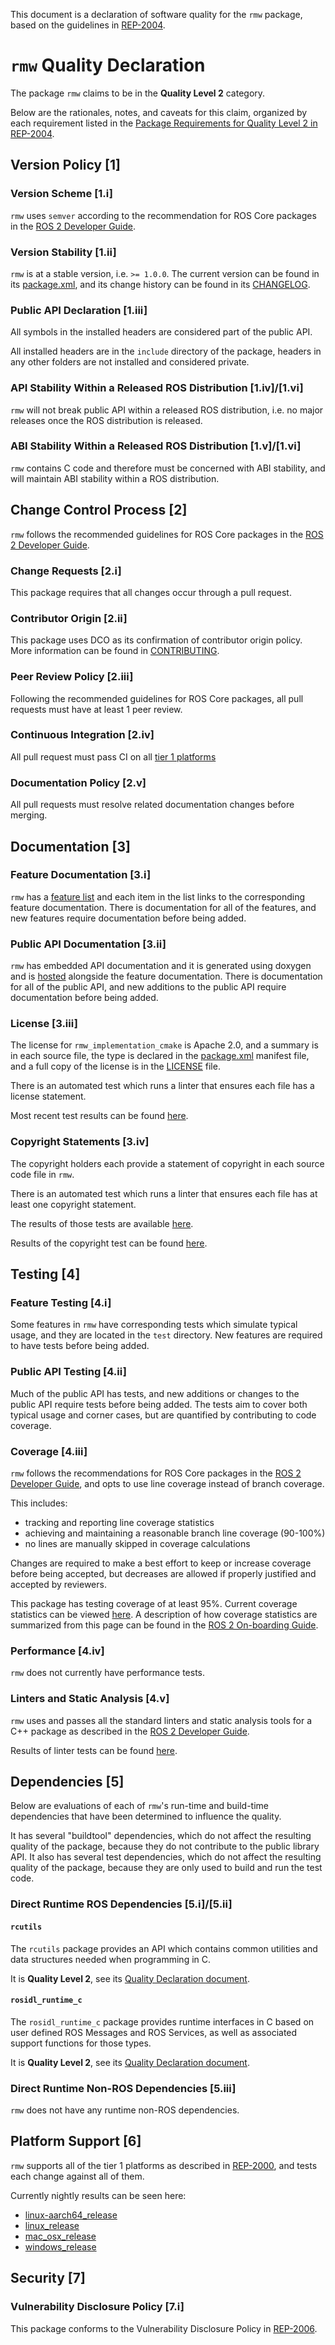 This document is a declaration of software quality for the `rmw` package, based on the guidelines in [REP-2004](https://www.ros.org/reps/rep-2004.html).

# `rmw` Quality Declaration

The package `rmw` claims to be in the **Quality Level 2** category.

Below are the rationales, notes, and caveats for this claim, organized by each requirement listed in the [Package Requirements for Quality Level 2 in REP-2004](https://www.ros.org/reps/rep-2004.html).

## Version Policy [1]

### Version Scheme [1.i]

`rmw` uses `semver` according to the recommendation for ROS Core packages in the [ROS 2 Developer Guide](https://index.ros.org/doc/ros2/Contributing/Developer-Guide/#versioning).

### Version Stability [1.ii]

`rmw` is at a stable version, i.e. `>= 1.0.0`.
The current version can be found in its [package.xml](package.xml), and its change history can be found in its [CHANGELOG](CHANGELOG.rst).

### Public API Declaration [1.iii]

All symbols in the installed headers are considered part of the public API.

All installed headers are in the `include` directory of the package, headers in any other folders are not installed and considered private.

### API Stability Within a Released ROS Distribution [1.iv]/[1.vi]

`rmw` will not break public API within a released ROS distribution, i.e. no major releases once the ROS distribution is released.

### ABI Stability Within a Released ROS Distribution [1.v]/[1.vi]

`rmw` contains C code and therefore must be concerned with ABI stability, and will maintain ABI stability within a ROS distribution.

## Change Control Process [2]

`rmw` follows the recommended guidelines for ROS Core packages in the [ROS 2 Developer Guide](https://index.ros.org/doc/ros2/Contributing/Developer-Guide/#package-requirements).

### Change Requests [2.i]

This package requires that all changes occur through a pull request.

### Contributor Origin [2.ii]

This package uses DCO as its confirmation of contributor origin policy. More information can be found in [CONTRIBUTING](../CONTRIBUTING.md).

### Peer Review Policy [2.iii]

Following the recommended guidelines for ROS Core packages, all pull requests must have at least 1 peer review.

### Continuous Integration [2.iv]

All pull request must pass CI on all [tier 1 platforms](https://www.ros.org/reps/rep-2000.html#support-tiers)

### Documentation Policy [2.v]

All pull requests must resolve related documentation changes before merging.

## Documentation [3]

### Feature Documentation [3.i]

`rmw` has a [feature list](http://docs.ros2.org/latest/api/rmw/) and each item in the list links to the corresponding feature documentation.
There is documentation for all of the features, and new features require documentation before being added.

### Public API Documentation [3.ii]

`rmw` has embedded API documentation and it is generated using doxygen and is [hosted](https://docs.ros2.org/eloquent/api/rmw/index.html) alongside the feature documentation.
There is documentation for all of the public API, and new additions to the public API require documentation before being added.

### License [3.iii]

The license for `rmw_implementation_cmake` is Apache 2.0, and a summary is in each source file, the type is declared in the [package.xml](package.xml) manifest file, and a full copy of the license is in the [LICENSE](../LICENSE) file.

There is an automated test which runs a linter that ensures each file has a license statement.

Most recent test results can be found [here](http://build.ros2.org/view/Epr/job/Epr__rmw__ubuntu_bionic_amd64/lastBuild/testReport/rmw/).

### Copyright Statements [3.iv]

The copyright holders each provide a statement of copyright in each source code file in `rmw`.

There is an automated test which runs a linter that ensures each file has at least one copyright statement.

The results of those tests are available [here](http://build.ros2.org/view/Epr/job/Epr__rmw__ubuntu_bionic_amd64/lastBuild/testReport/rmw/copyright/).

Results of the copyright test can be found [here](http://build.ros2.org/view/Epr/job/Epr__rmw__ubuntu_bionic_amd64/lastBuild/testReport/rmw_implementation_cmake/copyright/).

## Testing [4]

### Feature Testing [4.i]

Some features in `rmw` have corresponding tests which simulate typical usage, and they are located in the `test` directory.
New features are required to have tests before being added.

### Public API Testing [4.ii]

Much of the public API has tests, and new additions or changes to the public API require tests before being added.
The tests aim to cover both typical usage and corner cases, but are quantified by contributing to code coverage.

### Coverage [4.iii]

`rmw` follows the recommendations for ROS Core packages in the [ROS 2 Developer Guide](https://index.ros.org/doc/ros2/Contributing/Developer-Guide/#code-coverage), and opts to use line coverage instead of branch coverage.

This includes:

- tracking and reporting line coverage statistics
- achieving and maintaining a reasonable branch line coverage (90-100%)
- no lines are manually skipped in coverage calculations

Changes are required to make a best effort to keep or increase coverage before being accepted, but decreases are allowed if properly justified and accepted by reviewers.

This package has testing coverage of at least 95%.
Current coverage statistics can be viewed [here](https://ci.ros2.org/job/ci_linux_coverage/lastSuccessfulBuild/cobertura/).
A description of how coverage statistics are summarized from this page can be found in the [ROS 2 On-boarding Guide](https://index.ros.org/doc/ros2/Contributing/ROS-2-On-boarding-Guide/#note-on-coverage-runs).

### Performance [4.iv]

`rmw` does not currently have performance tests.

### Linters and Static Analysis [4.v]

`rmw` uses and passes all the standard linters and static analysis tools for a C++ package as described in the [ROS 2 Developer Guide](https://index.ros.org/doc/ros2/Contributing/Developer-Guide/#linters).

Results of linter tests can be found [here](http://build.ros2.org/view/Epr/job/Epr__rmw__ubuntu_bionic_amd64/lastBuild/testReport/rmw/).

## Dependencies [5]

Below are evaluations of each of `rmw`'s run-time and build-time dependencies that have been determined to influence the quality.

It has several "buildtool" dependencies, which do not affect the resulting quality of the package, because they do not contribute to the public library API.
It also has several test dependencies, which do not affect the resulting quality of the package, because they are only used to build and run the test code.

### Direct Runtime ROS Dependencies [5.i]/[5.ii]

#### `rcutils`

The `rcutils` package provides an API which contains common utilities and data structures needed when programming in C.

It is **Quality Level 2**, see its [Quality Declaration document](https://github.com/ros2/rcutils/blob/foxy/QUALITY_DECLARATION.md).

#### `rosidl_runtime_c`

The `rosidl_runtime_c` package provides runtime interfaces in C based on user defined ROS Messages and ROS Services, as well as associated support functions for those types.

It is **Quality Level 2**, see its [Quality Declaration document](https://github.com/ros2/rosidl/tree/foxy/rosidl_runtime_c/Quality_Declaration.md).

### Direct Runtime Non-ROS Dependencies [5.iii]

`rmw` does not have any runtime non-ROS dependencies.

## Platform Support [6]

`rmw` supports all of the tier 1 platforms as described in [REP-2000](https://www.ros.org/reps/rep-2000.html#support-tiers), and tests each change against all of them.

Currently nightly results can be seen here:
* [linux-aarch64_release](https://ci.ros2.org/view/nightly/job/nightly_linux-aarch64_release/lastBuild/testReport/rmw/)
* [linux_release](https://ci.ros2.org/view/nightly/job/nightly_linux_release/lastBuild/testReport/rmw/)
* [mac_osx_release](https://ci.ros2.org/view/nightly/job/nightly_osx_release/lastBuild/testReport/rmw/)
* [windows_release](https://ci.ros2.org/view/nightly/job/nightly_win_rel/lastBuild/testReport/rmw/)

## Security [7]

### Vulnerability Disclosure Policy [7.i]

This package conforms to the Vulnerability Disclosure Policy in [REP-2006](https://www.ros.org/reps/rep-2006.html).
